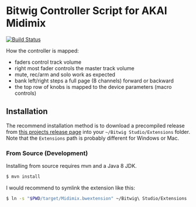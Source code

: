 # Bitwig Controller Script for AKAI Midimix

[![Build Status](https://travis-ci.org/klingtnet/bitwig-akai-midimix.svg?branch=master)](https://travis-ci.org/klingtnet/bitwig-akai-midimix)

How the controller is mapped:

- faders control track volume
- right most fader controls the master track volume
- mute, rec/arm and solo work as expected
- bank left/right steps a full page (8 channels) forward or backward
- the top row of knobs is mapped to the device parameters (macro controls)

## Installation

The recommend installation method is to download a precompiled release from [this projects release page](https://github.com/klingtnet/bitwig-akai-midimix/releases) into your `~/Bitwig Studio/Extensions` folder.
Note that the `Extensions` path is probably different for Windows or Mac.

### From Source (Development)

Installing from source requires mvn and a Java 8 JDK.

```sh
$ mvn install
```

I would recommend to symlink the extension like this:

```sh
$ ln -s "$PWD/target/Midimix.bwextension" ~/Bitwig\ Studio/Extensions
```
